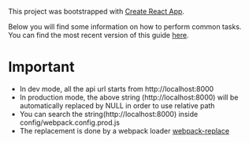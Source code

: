 This project was bootstrapped with [Create React App](https://github.com/facebookincubator/create-react-app).

Below you will find some information on how to perform common tasks.<br>
You can find the most recent version of this guide [here](https://github.com/facebookincubator/create-react-app/blob/master/packages/react-scripts/template/README.md).

# Important
- In dev mode, all the api url starts from http://localhost:8000
- In production mode, the above string (http://localhost:8000) will be automatically replaced by NULL in order to use relative path
- You can search the string(http://localhost:8000) inside config/webpack.config.prod.js
- The replacement is done by a webpack loader  [webpack-replace](https://github.com/zalmoxisus/webpack-replace)
